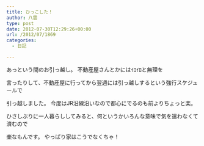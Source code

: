 ```yaml
---
title: ひっこした！
author: 八雲
type: post
date: 2012-07-30T12:29:26+00:00
url: /2012/07/1869
categories:
  - 日記

---
```

あっという間のお引っ越し。 不動産屋さんとかにはｲﾛｲﾛと無理を
  
言ったりして、不動産屋に行ってから翌週には引っ越しするという強行スケジュールで
  
引っ越しました。 今度はJR沿線沿いなので都心にでるのも前よりちょっと楽。

ひさしぶりに一人暮らししてみると、何というかいろんな意味で気を遣わなくて済むので
  
楽なもんです。 やっぱり家はこうでなくちゃ！